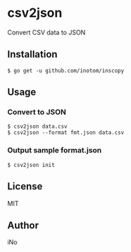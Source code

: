 # csv2json

Convert CSV data to JSON

## Installation

```
$ go get -u github.com/inotom/inscopy
```

## Usage

### Convert to JSON

```
$ csv2json data.csv
$ csv2json --format fmt.json data.csv
```

### Output sample format.json

```
$ csv2json init
```

## License

MIT

## Author

iNo
